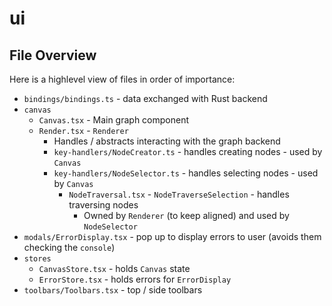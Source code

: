 # ui

## File Overview
Here is a highlevel view of files in order of importance:

- `bindings/bindings.ts` - data exchanged with Rust backend
- `canvas`
    - `Canvas.tsx` - Main graph component
    - `Render.tsx` - `Renderer`
        - Handles / abstracts interacting with the graph backend
        - `key-handlers/NodeCreator.ts` - handles creating nodes - used by `Canvas`
        - `key-handlers/NodeSelector.ts` - handles selecting nodes - used by `Canvas`
            - `NodeTraversal.tsx` - `NodeTraverseSelection` - handles traversing nodes
                - Owned by `Renderer` (to keep aligned) and used by `NodeSelector`
- `modals/ErrorDisplay.tsx` - pop up to display errors to user (avoids them checking the `console`)
- `stores`
    - `CanvasStore.tsx` - holds `Canvas` state
    - `ErrorStore.tsx` - holds errors for `ErrorDisplay`
- `toolbars/Toolbars.tsx` - top / side toolbars